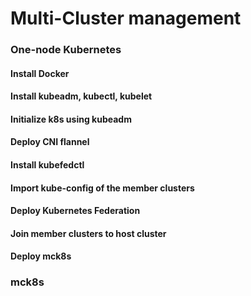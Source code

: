 # Multi-Cluster management

### One-node Kubernetes

#### Install Docker

#### Install kubeadm, kubectl, kubelet

#### Initialize k8s using kubeadm

#### Deploy CNI flannel

#### Install kubefedctl

#### Import kube-config of the member clusters

#### Deploy Kubernetes Federation

#### Join member clusters to host cluster

#### Deploy mck8s

### mck8s
